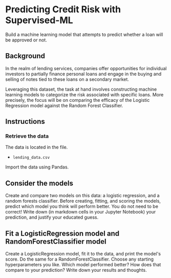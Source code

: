 # Predicting Credit Risk with Supervised-ML

Build a machine learning model that attempts to predict whether a loan will be approved or not. 

## Background

In the realm of lending services, companies offer opportunities for individual investors to partially finance personal loans and engage in the buying and selling of notes tied to these loans on a secondary market.

Leveraging this dataset, the task at hand involves constructing machine learning models to categorize the risk associated with specific loans. More precisely, the focus will be on comparing the efficacy of the Logistic Regression model against the Random Forest Classifier.

## Instructions

### Retrieve the data

The data is located in the file.

* `lending_data.csv`

Import the data using Pandas.

## Consider the models

Create and compare two models on this data: a logistic regression, and a random forests classifier. Before creating, fitting, and scoring the models, predict which model you think will perform better. You do not need to be correct! Write down (in markdown cells in your Jupyter Notebook) your prediction, and justify your educated guess.

## Fit a LogisticRegression model and RandomForestClassifier model

Create a LogisticRegression model, fit it to the data, and print the model's score. Do the same for a RandomForestClassifier. Choose any starting hyperparameters you like. Which model performed better? How does that compare to your prediction? Write down your results and thoughts.
